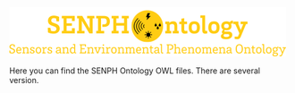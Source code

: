 ![SENPH Ontology](https://github.com/bkari02/SENPH-Ontology/blob/master/SENPHOntology_Logo.png?raw=true)

Here you can find the SENPH Ontology OWL files.
There are several version. 
